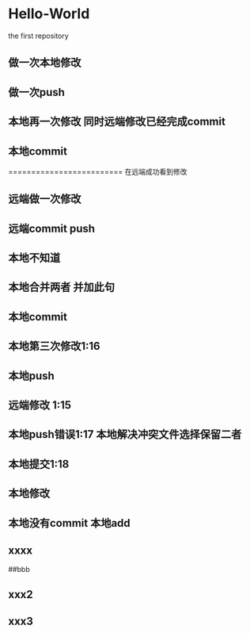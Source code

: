 # Hello-World
the first repository
## 做一次本地修改
## 做一次push
## 本地再一次修改 同时远端修改已经完成commit 
## 本地commit
========================= 在远端成功看到修改

## 远端做一次修改
## 远端commit push
## 本地不知道

## 本地合并两者 并加此句 
## 本地commit

## 本地第三次修改1:16 
## 本地push 
## 远端修改 1:15

## 本地push错误1:17 本地解决冲突文件选择保留二者 
## 本地提交1:18 

## 本地修改
## 本地没有commit 本地add

## xxxx

##bbb
## xxx2
## xxx3
